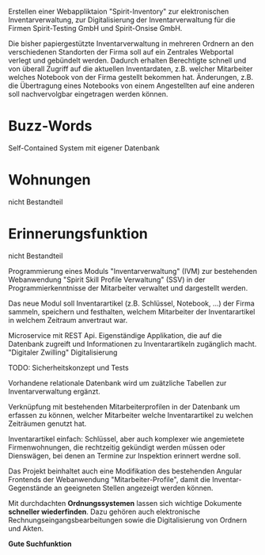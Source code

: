 Erstellen einer Webappliktaion "Spirit-Inventory" zur elektronischen Inventarverwaltung, zur Digitalisierung der Inventarverwaltung für die Firmen Spirit-Testing GmbH und Spirit-Onsise GmbH.


Die bisher papiergestützte Inventarverwaltung in mehreren Ordnern an den verschiedenen Standorten der Firma soll auf ein Zentrales Webportal verlegt und gebündelt werden. 
Dadurch erhalten Berechtigte schnell und von überall Zugriff auf die aktuellen Inventardaten, z.B. welcher Mitarbeiter welches Notebook von der Firma gestellt bekommen hat.
Änderungen, z.B. die Übertragung eines Notebooks von einem Angestellten auf eine anderen soll nachvervolgbar eingetragen werden können.

# Buzz-Words
Self-Contained System mit eigener Datenbank

# Wohnungen 
nicht Bestandteil
# Erinnerungsfunktion
nicht Bestandteil



Programmierung eines Moduls "Inventarverwaltung" (IVM) zur bestehenden Webanwendung "Spirit Skill Profile Verwaltung" (SSV) in der Programmierkenntnisse der Mitarbeiter verwaltet und dargestellt werden.

Das neue Modul soll Inventarartikel (z.B. Schlüssel, Notebook, ...) der Firma sammeln, speichern und festhalten, welchem Mitarbeiter der Inventarartikel in welchem Zeitraum anvertraut war.


Microservice mit REST Api. Eigenständige Applikation, die auf die Datenbank zugreift und Informationen zu Inventarartikeln zugänglich macht.
"Digitaler Zwilling" Digitalisierung

TODO: Sicherheitskonzept und Tests

Vorhandene relationale Datenbank wird um zuätzliche Tabellen zur Inventarverwaltung ergänzt.

Verknüpfung mit bestehenden Mitarbeiterprofilen in der Datenbank um erfassen zu können, welcher Mitarbeiter welche Inventarartikel zu welchen Zeiträumen genutzt hat.

Inventarartikel einfach: Schlüssel, aber auch komplexer wie angemietete Firmenwohnungen, die rechtzeitig gekündigt werden müssen oder Dienswägen, bei denen an Termine zur Inspektion erinnert werdne soll.

Das Projekt beinhaltet auch eine Modifikation des bestehenden Angular Frontends der Webanwendung "Mitarbeiter-Profile", damit die Inventar-Gegenstände an geeigneten Stellen angezeigt werden können.


Mit durchdachten **Ordnungssystemen** lassen sich wichtige Dokumente **schneller wiederfinden**. Dazu gehören auch elektronische Rechnungseingangsbearbeitungen sowie die Digitalisierung von Ordnern und Akten.

**Gute Suchfunktion**	

